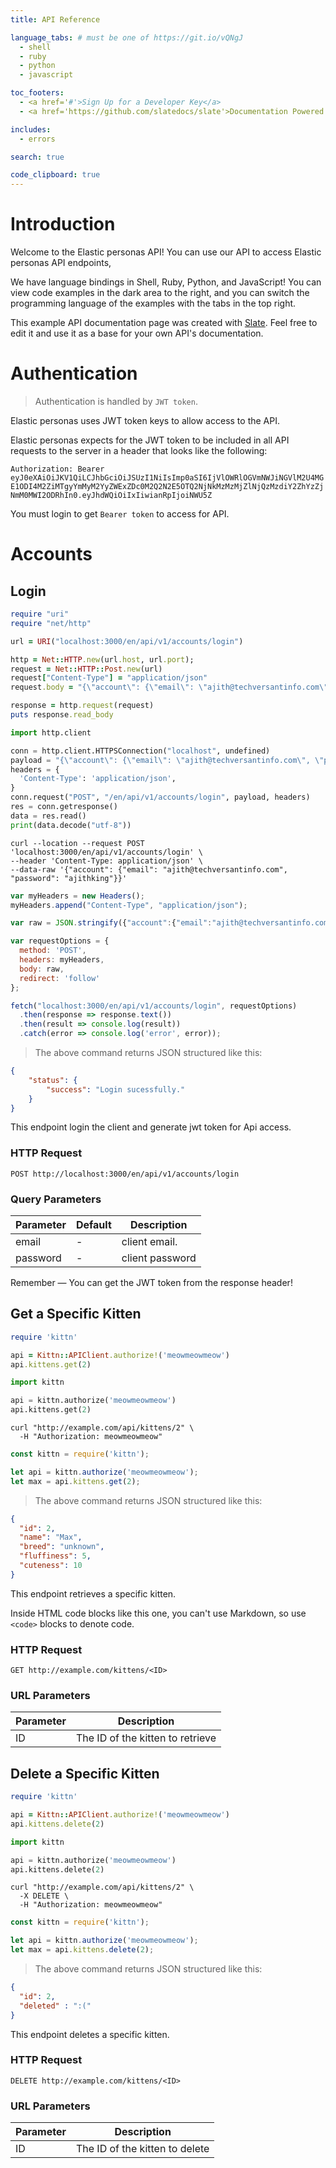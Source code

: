 ```yaml
---
title: API Reference

language_tabs: # must be one of https://git.io/vQNgJ
  - shell
  - ruby
  - python
  - javascript

toc_footers:
  - <a href='#'>Sign Up for a Developer Key</a>
  - <a href='https://github.com/slatedocs/slate'>Documentation Powered by Slate</a>

includes:
  - errors

search: true

code_clipboard: true
---
```


# Introduction

Welcome to the Elastic personas API! You can use our API to access Elastic personas API endpoints,

We have language bindings in Shell, Ruby, Python, and JavaScript! You can view code examples in the dark area to the right, and you can switch the programming language of the examples with the tabs in the top right.

This example API documentation page was created with [Slate](https://github.com/slatedocs/slate). Feel free to edit it and use it as a base for your own API's documentation.

# Authentication

> Authentication is handled by  `JWT token`.

Elastic personas uses JWT token keys to allow access to the API.

Elastic personas expects for the JWT token to be included in all API requests to the server in a header that looks like the following:

`Authorization: Bearer eyJ0eXAiOiJKV1QiLCJhbGciOiJSUzI1NiIsImp0aSI6IjVlOWRlOGVmNWJiNGVlM2U4MGE1ODI4M2ZiMTgyYmMyM2YyZWExZDc0M2Q2N2E5OTQ2NjNkMzMzMjZlNjQzMzdiY2ZhYzZjNmM0MWI2ODRhIn0.eyJhdWQiOiIxIiwianRpIjoiNWU5Z`

<aside class="notice">
You must login to get <code>Bearer token</code> to access for API.
</aside>

# Accounts

## Login

```ruby
require "uri"
require "net/http"

url = URI("localhost:3000/en/api/v1/accounts/login")

http = Net::HTTP.new(url.host, url.port);
request = Net::HTTP::Post.new(url)
request["Content-Type"] = "application/json"
request.body = "{\"account\": {\"email\": \"ajith@techversantinfo.com\", \"password\": \"ajithking\"}}"

response = http.request(request)
puts response.read_body
```

```python
import http.client

conn = http.client.HTTPSConnection("localhost", undefined)
payload = "{\"account\": {\"email\": \"ajith@techversantinfo.com\", \"password\": \"ajithking\"}}"
headers = {
  'Content-Type': 'application/json',
}
conn.request("POST", "/en/api/v1/accounts/login", payload, headers)
res = conn.getresponse()
data = res.read()
print(data.decode("utf-8"))
```

```shell
curl --location --request POST 'localhost:3000/en/api/v1/accounts/login' \
--header 'Content-Type: application/json' \
--data-raw '{"account": {"email": "ajith@techversantinfo.com", "password": "ajithking"}}'
```

```javascript
var myHeaders = new Headers();
myHeaders.append("Content-Type", "application/json");

var raw = JSON.stringify({"account":{"email":"ajith@techversantinfo.com","password":"ajithking"}});

var requestOptions = {
  method: 'POST',
  headers: myHeaders,
  body: raw,
  redirect: 'follow'
};

fetch("localhost:3000/en/api/v1/accounts/login", requestOptions)
  .then(response => response.text())
  .then(result => console.log(result))
  .catch(error => console.log('error', error));
```

> The above command returns JSON structured like this:

```json
{
    "status": {
        "success": "Login sucessfully."
    }
}
```

This endpoint login the client and generate jwt token for Api access.

### HTTP Request

`POST http://localhost:3000/en/api/v1/accounts/login`

### Query Parameters

Parameter | Default | Description
--------- | ------- | -----------
email | - | client email.
password | - | client password


<aside class="success">
Remember — You can get the JWT token from the response header!
</aside>

## Get a Specific Kitten

```ruby
require 'kittn'

api = Kittn::APIClient.authorize!('meowmeowmeow')
api.kittens.get(2)
```

```python
import kittn

api = kittn.authorize('meowmeowmeow')
api.kittens.get(2)
```

```shell
curl "http://example.com/api/kittens/2" \
  -H "Authorization: meowmeowmeow"
```

```javascript
const kittn = require('kittn');

let api = kittn.authorize('meowmeowmeow');
let max = api.kittens.get(2);
```

> The above command returns JSON structured like this:

```json
{
  "id": 2,
  "name": "Max",
  "breed": "unknown",
  "fluffiness": 5,
  "cuteness": 10
}
```

This endpoint retrieves a specific kitten.

<aside class="warning">Inside HTML code blocks like this one, you can't use Markdown, so use <code>&lt;code&gt;</code> blocks to denote code.</aside>

### HTTP Request

`GET http://example.com/kittens/<ID>`

### URL Parameters

Parameter | Description
--------- | -----------
ID | The ID of the kitten to retrieve

## Delete a Specific Kitten

```ruby
require 'kittn'

api = Kittn::APIClient.authorize!('meowmeowmeow')
api.kittens.delete(2)
```

```python
import kittn

api = kittn.authorize('meowmeowmeow')
api.kittens.delete(2)
```

```shell
curl "http://example.com/api/kittens/2" \
  -X DELETE \
  -H "Authorization: meowmeowmeow"
```

```javascript
const kittn = require('kittn');

let api = kittn.authorize('meowmeowmeow');
let max = api.kittens.delete(2);
```

> The above command returns JSON structured like this:

```json
{
  "id": 2,
  "deleted" : ":("
}
```

This endpoint deletes a specific kitten.

### HTTP Request

`DELETE http://example.com/kittens/<ID>`

### URL Parameters

Parameter | Description
--------- | -----------
ID | The ID of the kitten to delete

